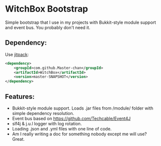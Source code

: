 # WitchBox Bootstrap

Simple bootstrap that I use in my projects with Bukkit-style module support and event bus.
You probably don't need it.

## Dependency:

Use [jitpack](https://jitpack.io/ "jitpack"):

```xml
<dependency>
    <groupId>com.github.Master-chan</groupId>
    <artifactId>WitchBox</artifactId>
    <version>master-SNAPSHOT</version>
</dependency>
```
	
## Features:

* Bukkit-style module support. Loads .jar files from /module/ folder with simple dependency resolution.
* Event bus based on https://github.com/Techcable/Event4J
* slf4j & j.u.l logger with log rotation.
* Loading .json and .yml files with one line of code.
* Am I really writing a doc for something nobody except me will use? Great.